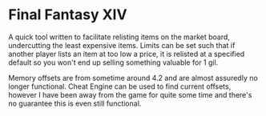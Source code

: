 # Final Fantasy XIV

A quick tool written to facilitate relisting items on the market board, undercutting the least expensive items.  Limits can be set such that if another player lists an item at too low a price, it is relisted at a specified default so you won't end up selling something valuable for 1 gil.

Memory offsets are from sometime around 4.2 and are almost assuredly no longer functional.  Cheat Engine can be used to find current offsets, however I have been away from the game for quite some time and there's no guarantee this is even still functional.
